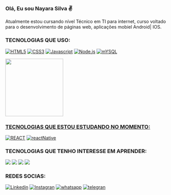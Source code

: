 ### Olá, Eu sou Nayara Silva ✌️
Atualmente estou cursando nível Técnico em TI para internet,  curso voltado para o desenvolvimento de páginas web, aplicações mobiel Android| IOS.

### TECNOLOGIAS QUE USO:

[![HTML5](https://img.shields.io/badge/HTML5-E34F26?style=for-the-badge&logo=html5&logoColor=white
)]()
[![CSS3](https://img.shields.io/badge/CSS3-1572B6?style=for-the-badge&logo=css3&logoColor=white
)]()
[![Javascript](https://img.shields.io/badge/JavaScript-F7DF1E?style=for-the-badge&logo=javascript&logoColor=black
)]()
[![Node.js](https://img.shields.io/badge/Node.js-43853D?style=for-the-badge&logo=node.js&logoColor=white
)]()
[![mYSQL](https://img.shields.io/badge/MySQL-00000F?style=for-the-badge&logo=mysql&logoColor=white
)]()

<div>
<a href="https://github.com/Nayara12Silva">
<img height="180em" src="https://github-readme-stats.vercel.app/api/top-langs/?username=Nayara12Silva&layout=compact&langs_count=7&theme=algolia"/>
</div>

### TECNOLOGIAS QUE ESTOU ESTUDANDO NO MOMENTO:

[![REACT](https://img.shields.io/badge/React-20232A?style=for-the-badge&logo=react&logoColor=61DAFB
)]()
[![reactNative](https://img.shields.io/badge/React_Native-20232A?style=for-the-badge&logo=react&logoColor=61DAFB
)]()

### TECNOLOGIAS QUE TENHO INTERESSE EM APRENDER:

[![](https://img.shields.io/badge/Python-14354C?style=for-the-badge&logo=python&logoColor=white
)]()
[![](https://img.shields.io/badge/C%2B%2B-00599C?style=for-the-badge&logo=c%2B%2B&logoColor=white
)]()
[![](https://img.shields.io/badge/Java-ED8B00?style=for-the-badge&logo=java&logoColor=white
)]()
[![](https://img.shields.io/badge/PHP-777BB4?style=for-the-badge&logo=php&logoColor=white
)]()

### REDES SOCIAS:

[![Linkedin](https://img.shields.io/badge/LinkedIn-0077B5?style=for-the-badge&logo=linkedin&logoColor=white)](https://www.linkedin.com/in/nayara-de-sousa-silva-425b6b238)
[![Instagran](https://img.shields.io/badge/Instagram-E4405F?style=for-the-badge&logo=instagram&logoColor=white)](https://instagran.com/nayarade77?igshid=ZDdkNTZiNTM=)
[![whatsapp](https://img.shields.io/badge/WhatsApp-25D366?style=for-the-badge&logo=whatsapp&logoColor=white
)](https://wa.me/5519983607624?text=Ol%C3%A1+%F0%9F%91%8B%2C++tudo+bem%3F)
[![telegran](https://img.shields.io/badge/Telegram-2CA5E0?style=for-the-badge&logo=telegram&logoColor=white
)](https://t.me/@Nayara_ackerman)


